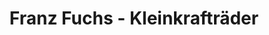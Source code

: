 ---
title: "Franz Fuchs - Kleinkrafträder"
url: /neu-ulm/franz-fuchs-kleinkraftraeder/
shop: Motorrad
---